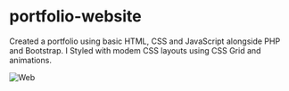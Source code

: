 # portfolio-website

Created a portfolio using basic HTML, CSS and JavaScript alongside PHP and Bootstrap. I Styled with modem CSS layouts using CSS Grid and animations.


![Web](https://user-images.githubusercontent.com/65912918/105982770-a765f980-608f-11eb-9e24-22dff0bb89f9.JPG)
